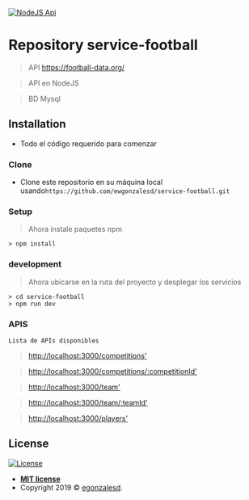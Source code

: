 
<a href="https://nodejs.org/es/"><img src="https://www.luisllamas.es/wp-content/uploads/2017/10/api-rest-nodejs-express.png?v=3&s=200" title="NodeJS Api" alt="NodeJS Api"></a>

<!-- [![FVCproductions](https://avatars1.githubusercontent.com/u/4284691?v=3&s=200)](http://fvcproductions.com) -->

# Repository service-football

> API https://football-data.org/

> API en NodeJS

> BD Mysql

## Installation

- Todo el código requerido para comenzar

### Clone

- Clone este repositorio en su máquina local usando`https://github.com/ewgonzalesd/service-football.git`

### Setup

> Ahora instale paquetes npm

```shell
> npm install
```

### development

> Ahora ubicarse en la ruta del proyecto  y desplegar los servicios

```shell
> cd service-football
> npm run dev
```

### APIS 
```
Lista de APIs disponibles
```
> [http://localhost:3000/competitions'](http://localhost:3000/competitions')

> [http://localhost:3000/competitions/:competitionId'](http://localhost:3000/competitions/:competitionId')

> [http://localhost:3000/team'](http://localhost:3000/team')

> [http://localhost:3000/team/:teamId'](http://localhost:3000/team/:teamId')

> [http://localhost:3000/players'](http://localhost:3000/players')

 
## License

[![License](http://img.shields.io/:license-mit-blue.svg?style=flat-square)](http://badges.mit-license.org)

- **[MIT license](http://opensource.org/licenses/mit-license.php)**
- Copyright 2019 © <a href="#" target="_blank">egonzalesd</a>.